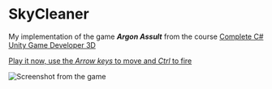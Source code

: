 # SkyCleaner

My implementation of the game ***Argon Assult*** from the course [Complete C# Unity Game Developer 3D](https://www.udemy.com/course/unitycourse2/)

[Play it now, use the *Arrow keys* to move and *Ctrl* to fire](https://sharemygame.com/@AvielN/sky-cleaner)

![Screenshot from the game](https://i.imgur.com/9JMmJiQ.png)
